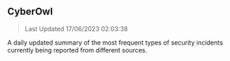 ## CyberOwl 
> Last Updated 17/06/2023 02:03:38 


A daily updated summary of the most frequent types of security incidents currently being reported from different sources.

